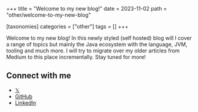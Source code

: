 +++
title = "Welcome to my new blog!"
date = 2023-11-02
path = "other/welcome-to-my-new-blog"

[taxonomies]
categories = ["other"]
tags = []
+++

Welcome to my new blog! In this newly styled (self hosted) blog will I cover a range of topics but mainly the Java ecosystem with the language, JVM, tooling and much more. I will try to migrate over my older articles from Medium to this place incrementally. Stay tuned for more!
<!-- more -->

## Connect with me
- [𝕏](https://x.com/mjovanc)
- [GitHub](https://github.com/mjovanc)
- [LinkedIn](https://www.linkedin.com/in/marcuscvjeticanin/)